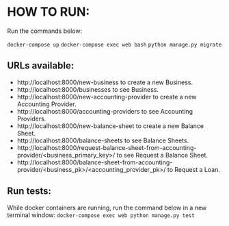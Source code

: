 

# HOW TO RUN:

Run the commands below:

```docker-compose up```
```docker-compose exec web bash```
```python manage.py migrate```

## URLs available:
  - http://localhost:8000/new-business to create a new Business.
  - http://localhost:8000/businesses to see Business.
  - http://localhost:8000/new-accounting-provider to create a new Accounting Provider.
  - http://localhost:8000/accounting-providers to see Accounting Providers.
  - http://localhost:8000/new-balance-sheet to create a new Balance Sheet.
  - http://localhost:8000/balance-sheets to see Balance Sheets.
  - http://localhost:8000/request-balance-sheet-from-accounting-provider/<business_primary_key>/ to see Request a Balance Sheet.
  - http://localhost:8000/balance-sheet-from-accounting-provider/<business_pk>/<accounting_provider_pk>/ to Request a Loan.

## Run tests:
While docker containers are running, run the command below in a new terminal window:
```docker-compose exec web python manage.py test```